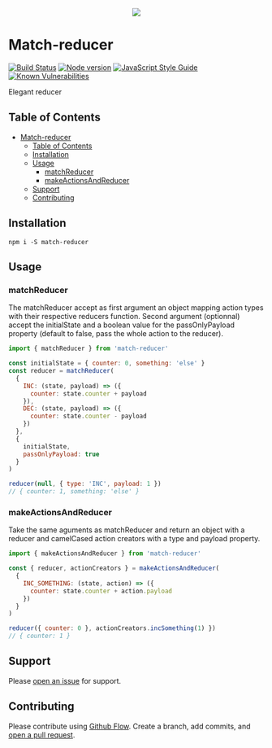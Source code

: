 <p align="center">
  <img src="https://i.imgur.com/q0NXTTk.png"/>
</p>

# Match-reducer

[![Build Status](https://travis-ci.org/elcoosp/match-reducer.png?branch=master)](https://travis-ci.org/elcoosp/match-reducer)
[![Node version](https://img.shields.io/node/v/match-reducer.svg?style=flat)](http://nodejs.org/download/)
[![JavaScript Style Guide](https://img.shields.io/badge/code_style-standard-brightgreen.svg)](https://standardjs.com)
[![Known Vulnerabilities](https://snyk.io/test/github/elcoosp/match-reducer/badge.svg)](https://snyk.io/test/github/elcoosp/match-reducer)

Elegant reducer

## Table of Contents

- [Match-reducer](#match-reducer)
  - [Table of Contents](#table-of-contents)
  - [Installation](#installation)
  - [Usage](#usage)
    - [matchReducer](#matchreducer)
    - [makeActionsAndReducer](#makeactionsandreducer)
  - [Support](#support)
  - [Contributing](#contributing)

## Installation

`npm i -S match-reducer`

## Usage

### matchReducer

The matchReducer accept as first argument an object mapping action types with their respective reducers function.
Second argument (optionnal) accept the initialState and a boolean value for the passOnlyPayload property (default to false, pass the whole action to the reducer).

```javascript
import { matchReducer } from 'match-reducer'

const initialState = { counter: 0, something: 'else' }
const reducer = matchReducer(
  {
    INC: (state, payload) => ({
      counter: state.counter + payload
    }),
    DEC: (state, payload) => ({
      counter: state.counter - payload
    })
  },
  {
    initialState,
    passOnlyPayload: true
  }
)

reducer(null, { type: 'INC', payload: 1 })
// { counter: 1, something: 'else' }
```

### makeActionsAndReducer

Take the same aguments as matchReducer and return an object with a reducer and camelCased action creators with a type and payload property.

```javascript
import { makeActionsAndReducer } from 'match-reducer'

const { reducer, actionCreators } = makeActionsAndReducer(
  {
    INC_SOMETHING: (state, action) => ({
      counter: state.counter + action.payload
    })
  }
)

reducer({ counter: 0 }, actionCreators.incSomething(1) })
// { counter: 1 }
```

## Support

Please [open an issue](https://github.com/elcoosp/match-reducer/issues/new) for support.

## Contributing

Please contribute using [Github Flow](https://guides.github.com/introduction/flow/). Create a branch, add commits, and [open a pull request](https://github.com/elcoosp/match-reducer/compare/).
